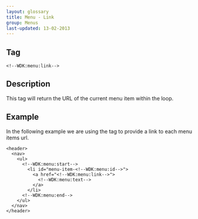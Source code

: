 ```yaml
---
layout: glossary
title: Menu - Link
group: Menus
last-updated: 13-02-2013
---
```


## Tag

`<!--WDK:menu:link-->`

## Description

This tag will return the URL of the current menu item within the loop.

## Example

In the following example we are using the tag to provide a link to each menu items url.

~~~
<header>
  <nav>
    <ul>
      <!--WDK:menu:start-->
        <li id="menu-item-<!--WDK:menu:id-->">
          <a href="<!--WDK:menu:link-->">
            <!--WDK:menu:text-->
          </a>
        </li>
      <!--WDK:menu:end-->
    </ul>
  </nav>
</header>
~~~
